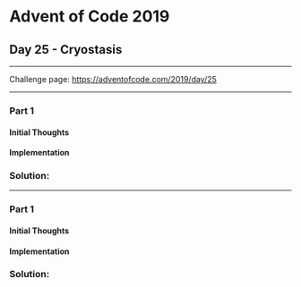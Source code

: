 # Advent of Code 2019
## Day 25 - Cryostasis
---
Challenge page: https://adventofcode.com/2019/day/25

---
### Part 1
#### Initial Thoughts
#### Implementation
### Solution:
---
### Part 1
#### Initial Thoughts
#### Implementation
### Solution:
